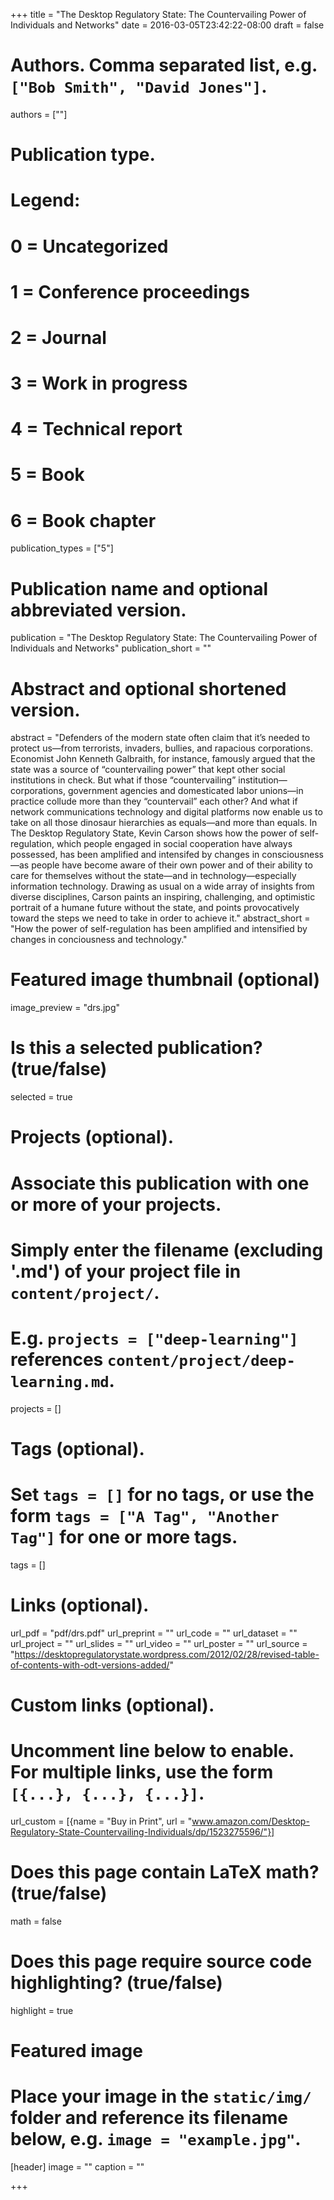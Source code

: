  +++
title = "The Desktop Regulatory State: The Countervailing Power of Individuals and Networks"
date = 2016-03-05T23:42:22-08:00
draft = false

# Authors. Comma separated list, e.g. `["Bob Smith", "David Jones"]`.
authors = [""]

# Publication type.
# Legend:
# 0 = Uncategorized
# 1 = Conference proceedings
# 2 = Journal
# 3 = Work in progress
# 4 = Technical report
# 5 = Book
# 6 = Book chapter
publication_types = ["5"]

# Publication name and optional abbreviated version.
publication = "The Desktop Regulatory State: The Countervailing Power of Individuals and Networks"
publication_short = ""

# Abstract and optional shortened version.
abstract = "Defenders of the modern state often claim that it’s needed to protect us—from terrorists, invaders, bullies, and rapacious corporations. Economist John Kenneth Galbraith, for instance, famously argued that the state was a source of “countervailing power” that kept other social institutions in check. But what if those “countervailing” institution—corporations, government agencies and domesticated labor unions—in practice collude more than they “countervail” each other? And what if network communications technology and digital platforms now enable us to take on all those dinosaur hierarchies as equals—and more than equals. In The Desktop Regulatory State, Kevin Carson shows how the power of self-regulation, which people engaged in social cooperation have always possessed, has been amplified and intensifed by changes in consciousness—as people have become aware of their own power and of their ability to care for themselves without the state—and in technology—especially information technology. Drawing as usual on a wide array of insights from diverse disciplines, Carson paints an inspiring, challenging, and optimistic portrait of a humane future without the state, and points provocatively toward the steps we need to take in order to achieve it."
abstract_short = "How the power of self-regulation has been amplified and intensified by changes in conciousness and technology."

# Featured image thumbnail (optional)
image_preview = "drs.jpg"

# Is this a selected publication? (true/false)
selected = true

# Projects (optional).
#   Associate this publication with one or more of your projects.
#   Simply enter the filename (excluding '.md') of your project file in `content/project/`.
#   E.g. `projects = ["deep-learning"]` references `content/project/deep-learning.md`.
projects = []

# Tags (optional).
#   Set `tags = []` for no tags, or use the form `tags = ["A Tag", "Another Tag"]` for one or more tags.
tags = []

# Links (optional).
url_pdf = "pdf/drs.pdf"
url_preprint = ""
url_code = ""
url_dataset = ""
url_project = ""
url_slides = ""
url_video = ""
url_poster = ""
url_source = "https://desktopregulatorystate.wordpress.com/2012/02/28/revised-table-of-contents-with-odt-versions-added/"

# Custom links (optional).
#   Uncomment line below to enable. For multiple links, use the form `[{...}, {...}, {...}]`.
 url_custom = [{name = "Buy in Print", url = "www.amazon.com/Desktop-Regulatory-State-Countervailing-Individuals/dp/1523275596/"}]

# Does this page contain LaTeX math? (true/false)
math = false

# Does this page require source code highlighting? (true/false)
highlight = true

# Featured image
# Place your image in the `static/img/` folder and reference its filename below, e.g. `image = "example.jpg"`.
[header]
image = ""
caption = ""

+++
